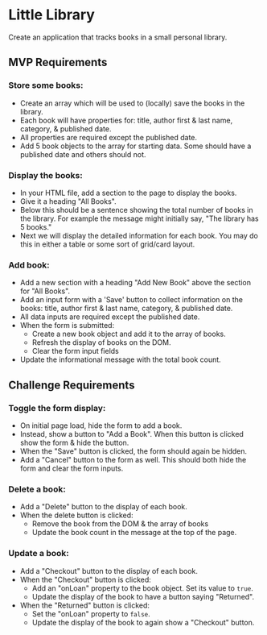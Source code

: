 # Little Library
Create an application that tracks books in a small personal library. 


## MVP Requirements

### Store some books:
- Create an array which will be used to (locally) save the books in the library. 
- Each book will have properties for: title, author first & last name, category, & published date. 
- All properties are required except the published date.
- Add 5 book objects to the array for starting data. Some should have a published date and others should not.


### Display the books:
- In your HTML file, add a section to the page to display the books.
- Give it a heading "All Books".
- Below this should be a sentence showing the total number of books in the library. For example the message might initially say, "The library has 5 books." 
- Next we will display the detailed information for each book. You may do this in either a table or some sort of grid/card layout. 


### Add book:
- Add a new section with a heading "Add New Book" above the section for "All Books". 
- Add an input form with a 'Save' button to collect information on the books: title, author first & last name, category, & published date. 
- All data inputs are required except the published date. 
- When the form is submitted: 
    - Create a new book object and add it to the array of books.  
    - Refresh the display of books on the DOM.  
    - Clear the form input fields
- Update the informational message with the total book count.




## Challenge Requirements 

### Toggle the form display:
- On initial page load, hide the form to add a book. 
- Instead, show a button to "Add a Book". When this button is clicked show the form & hide the button.
- When the "Save" button is clicked, the form should again be hidden. 
- Add a "Cancel" button to the form as well. This should both hide the form and clear the form inputs.


### Delete a book:
- Add a "Delete" button to the display of each book. 
- When the delete button is clicked:
    - Remove the book from the DOM & the array of books
    - Update the book count in the message at the top of the page. 


### Update a book:
- Add a "Checkout" button to the display of each book.
- When the "Checkout" button is clicked:
    - Add an "onLoan" property to the book object. Set its value to `true`.
    - Update the display of the book to have a button saying "Returned". 
- When the "Returned" button is clicked:
    - Set the "onLoan" property to `false`.
    - Update the display of the book to again show a "Checkout" button.